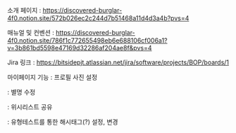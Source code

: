 
소개 페이지 : https://discovered-burglar-4f0.notion.site/572b026ec2c244d7b51468a11d4d3a4b?pvs=4

매뉴얼 및 컨벤션 : https://discovered-burglar-4f0.notion.site/786f1c772655498eb6e688106cf006a1?v=3b861bd5598e47169d32286af204ae8f&pvs=4

Jira 링크 : https://bitsidepjt.atlassian.net/jira/software/projects/BOP/boards/1

마이페이지 기능
: 프로필 사진 설정

: 별명 수정

: 위시리스트 공유

: 유형테스트를 통한 해시태그(?) 설정, 변경
